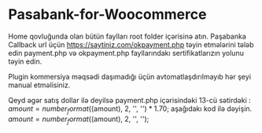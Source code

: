 # Pasabank-for-Woocommerce
Home qovluğunda olan bütün faylları root folder içərisinə atın. Paşabanka Callback url üçün https://saytiniz.com/okpayment.php təyin etmələrini tələb edin
payment.php və okpayment.php fayllarındakı sertifikatlarızın yolunu təyin edin.

Plugin kommersiya məqsədi daşımadığı üçün avtomatlaşdırılmayıb hər şeyi manual etməlisiniz. 

Qeyd 
əgər satış dollar ilə deyilsə payment.php içərisindəki 13-cü sətirdəki : $amount = number_format(($amount), 2, '', '') * 1.70; aşağıdakı kod ilə dəyişin.
$amount = number_format(($amount), 2, '', ''); 
